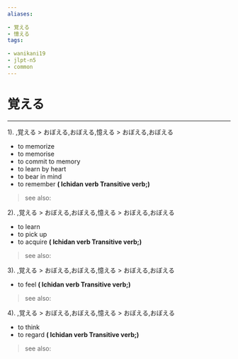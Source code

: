 ```yaml
---
aliases:
    
- 覚える
- 憶える
tags:
    
- wanikani19
- jlpt-n5
- common
---
```


# 覚える
---
1).
,覚える > おぼえる,おぼえる,憶える > おぼえる,おぼえる

- to memorize
- to memorise
- to commit to memory
- to learn by heart
- to bear in mind
- to remember
**( Ichidan verb Transitive verb;)**
> see also: 
            
2).
,覚える > おぼえる,おぼえる,憶える > おぼえる,おぼえる

- to learn
- to pick up
- to acquire
**( Ichidan verb Transitive verb;)**
> see also: 
            
3).
,覚える > おぼえる,おぼえる,憶える > おぼえる,おぼえる

- to feel
**( Ichidan verb Transitive verb;)**
> see also: 
            
4).
,覚える > おぼえる,おぼえる,憶える > おぼえる,おぼえる

- to think
- to regard
**( Ichidan verb Transitive verb;)**
> see also: 
            